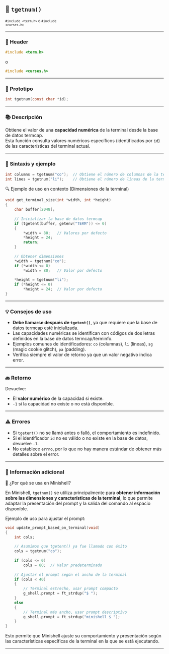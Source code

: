 ## 🧩 `tgetnum()`  
<small><code>#include &lt;term.h&gt;</code> o <code>#include &lt;curses.h&gt;</code></small>

---

### 🧾 Header
```c
#include <term.h>
```
o
```c
#include <curses.h>
```

---

### 🧪 Prototipo
```c
int tgetnum(const char *id);
```

---

### 📚 Descripción
Obtiene el valor de una **capacidad numérica** de la terminal desde la base de datos termcap.  
Esta función consulta valores numéricos específicos (identificados por `id`) de las características del terminal actual.

---

### 🧰 Sintaxis y ejemplo
```c
int columns = tgetnum("co");  // Obtiene el número de columnas de la terminal
int lines = tgetnum("li");    // Obtiene el número de líneas de la terminal
```


<summary>🔍 Ejemplo de uso en contexto (Dimensiones de la terminal)</summary>

```c
void get_terminal_size(int *width, int *height)
{
    char buffer[2048];
    
    // Inicializar la base de datos termcap
    if (tgetent(buffer, getenv("TERM")) <= 0)
    {
        *width = 80;   // Valores por defecto
        *height = 24;
        return;
    }
    
    // Obtener dimensiones
    *width = tgetnum("co");
    if (*width <= 0)
        *width = 80;   // Valor por defecto
        
    *height = tgetnum("li");
    if (*height <= 0)
        *height = 24;  // Valor por defecto
}
```



---

### 💡 Consejos de uso
- **Debe llamarse después de `tgetent()`**, ya que requiere que la base de datos termcap esté inicializada.
- Las capacidades numéricas se identifican con códigos de dos letras definidos en la base de datos termcap/terminfo.
- Ejemplos comunes de identificadores: `co` (columnas), `li` (líneas), `sg` (magic cookie glitch), `pa` (padding).
- Verifica siempre el valor de retorno ya que un valor negativo indica error.

---

### 🔙 Retorno
Devuelve:
- El **valor numérico** de la capacidad si existe.
- `-1` si la capacidad no existe o no está disponible.

---

### ⚠️ Errores
- Si `tgetent()` no se llamó antes o falló, el comportamiento es indefinido.
- Si el identificador `id` no es válido o no existe en la base de datos, devuelve `-1`.
- No establece `errno`, por lo que no hay manera estándar de obtener más detalles sobre el error.

---

### 🧭 Información adicional

<summary>📎 ¿Por qué se usa en Minishell?</summary>

En Minishell, `tgetnum()` se utiliza principalmente para **obtener información sobre las dimensiones y características de la terminal**, lo que permite adaptar la presentación del prompt y la salida del comando al espacio disponible.

Ejemplo de uso para ajustar el prompt:

```c
void update_prompt_based_on_terminal(void)
{
    int cols;
    
    // Asumimos que tgetent() ya fue llamado con éxito
    cols = tgetnum("co");
    
    if (cols <= 0)
        cols = 80;  // Valor predeterminado
        
    // Ajustar el prompt según el ancho de la terminal
    if (cols < 40)
    {
        // Terminal estrecho, usar prompt compacto
        g_shell.prompt = ft_strdup("$ ");
    }
    else
    {
        // Terminal más ancho, usar prompt descriptivo
        g_shell.prompt = ft_strdup("minishell $ ");
    }
}
```

Esto permite que Minishell ajuste su comportamiento y presentación según las características específicas de la terminal en la que se está ejecutando.



---